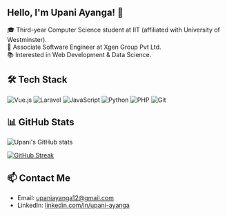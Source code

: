 ## Hello, I'm Upani Ayanga! 👋

🎓 Third-year Computer Science student at IIT (affiliated with University of Westminster).  
💼 Associate Software Engineer at Xgen Group Pvt Ltd.  
📚 Interested in Web Development & Data Science.

## 🛠 Tech Stack
![Vue.js](https://img.shields.io/badge/Vue.js-35495E?style=for-the-badge&logo=vue.js&logoColor=4FC08D)
![Laravel](https://img.shields.io/badge/Laravel-FF2D20?style=for-the-badge&logo=laravel&logoColor=white)
![JavaScript](https://img.shields.io/badge/JavaScript-F7DF1E?style=for-the-badge&logo=javascript&logoColor=black)
![Python](https://img.shields.io/badge/Python-3776AB?style=for-the-badge&logo=python&logoColor=white)
![PHP](https://img.shields.io/badge/PHP-777BB4?style=for-the-badge&logo=php&logoColor=white)
![Git](https://img.shields.io/badge/Git-F05032?style=for-the-badge&logo=git&logoColor=white)

## 📊 GitHub Stats
![Upani's GitHub stats](https://github-readme-stats.vercel.app/api?username=UpaniAyanga&show_icons=true&theme=radical)

[![GitHub Streak](https://streak-stats.demolab.com?user=UpaniAyanga&theme=radical)](https://git.io/streak-stats)

## 📫 Contact Me
- Email: [upaniayanga12@gmail.com](mailto:upaniayanga12@gmail.com)
- LinkedIn: [linkedin.com/in/upani-ayanga](https://www.linkedin.com/in/upani-l/)
